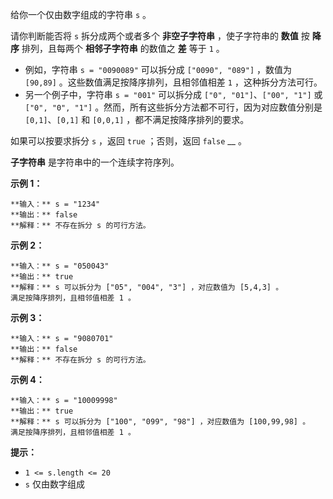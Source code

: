 给你一个仅由数字组成的字符串 `s` 。

请你判断能否将 `s` 拆分成两个或者多个 **非空子字符串** ，使子字符串的 **数值** 按 **降序** 排列，且每两个 **相邻子字符串**
的数值之 **差** 等于 `1` 。

  * 例如，字符串 `s = "0090089"` 可以拆分成 `["0090", "089"]` ，数值为 `[90,89]` 。这些数值满足按降序排列，且相邻值相差 `1` ，这种拆分方法可行。
  * 另一个例子中，字符串 `s = "001"` 可以拆分成 `["0", "01"]`、`["00", "1"]` 或 `["0", "0", "1"]` 。然而，所有这些拆分方法都不可行，因为对应数值分别是 `[0,1]`、`[0,1]` 和 `[0,0,1]` ，都不满足按降序排列的要求。

如果可以按要求拆分 `s` ，返回 `true` ；否则，返回 `false` __ 。

**子字符串** 是字符串中的一个连续字符序列。

**示例 1：**

    
    
    **输入：** s = "1234"
    **输出：** false
    **解释：** 不存在拆分 s 的可行方法。
    

**示例 2：**

    
    
    **输入：** s = "050043"
    **输出：** true
    **解释：** s 可以拆分为 ["05", "004", "3"] ，对应数值为 [5,4,3] 。
    满足按降序排列，且相邻值相差 1 。
    

**示例 3：**

    
    
    **输入：** s = "9080701"
    **输出：** false
    **解释：** 不存在拆分 s 的可行方法。
    

**示例 4：**

    
    
    **输入：** s = "10009998"
    **输出：** true
    **解释：** s 可以拆分为 ["100", "099", "98"] ，对应数值为 [100,99,98] 。
    满足按降序排列，且相邻值相差 1 。

**提示：**

  * `1 <= s.length <= 20`
  * `s` 仅由数字组成

